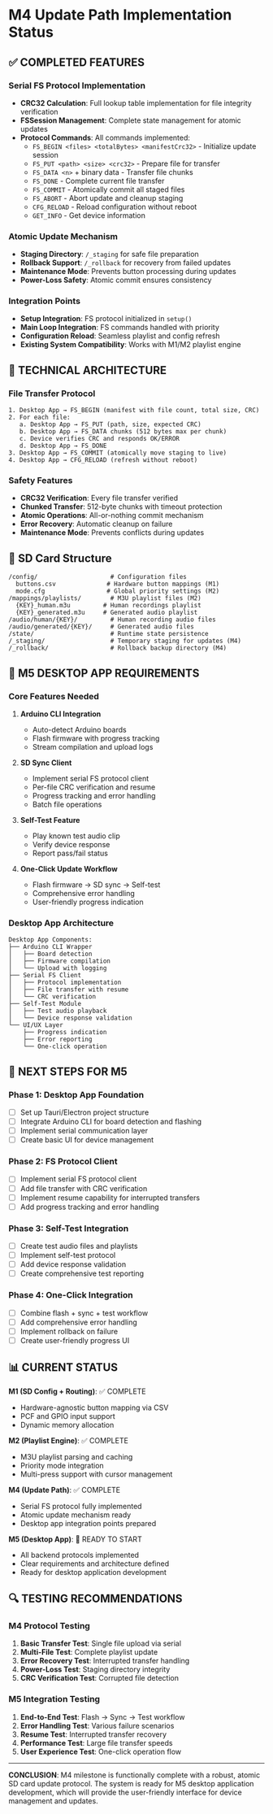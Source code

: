 # M4 Update Path Implementation Status

## ✅ COMPLETED FEATURES

### Serial FS Protocol Implementation
- **CRC32 Calculation**: Full lookup table implementation for file integrity verification
- **FSSession Management**: Complete state management for atomic updates
- **Protocol Commands**: All commands implemented:
  - `FS_BEGIN <files> <totalBytes> <manifestCrc32>` - Initialize update session
  - `FS_PUT <path> <size> <crc32>` - Prepare file for transfer
  - `FS_DATA <n>` + binary data - Transfer file chunks
  - `FS_DONE` - Complete current file transfer
  - `FS_COMMIT` - Atomically commit all staged files
  - `FS_ABORT` - Abort update and cleanup staging
  - `CFG_RELOAD` - Reload configuration without reboot
  - `GET_INFO` - Get device information

### Atomic Update Mechanism
- **Staging Directory**: `/_staging` for safe file preparation
- **Rollback Support**: `/_rollback` for recovery from failed updates
- **Maintenance Mode**: Prevents button processing during updates
- **Power-Loss Safety**: Atomic commit ensures consistency

### Integration Points
- **Setup Integration**: FS protocol initialized in `setup()`
- **Main Loop Integration**: FS commands handled with priority
- **Configuration Reload**: Seamless playlist and config refresh
- **Existing System Compatibility**: Works with M1/M2 playlist engine

## 🔧 TECHNICAL ARCHITECTURE

### File Transfer Protocol
```
1. Desktop App → FS_BEGIN (manifest with file count, total size, CRC)
2. For each file:
   a. Desktop App → FS_PUT (path, size, expected CRC)
   b. Desktop App → FS_DATA chunks (512 bytes max per chunk)
   c. Device verifies CRC and responds OK/ERROR
   d. Desktop App → FS_DONE
3. Desktop App → FS_COMMIT (atomically move staging to live)
4. Desktop App → CFG_RELOAD (refresh without reboot)
```

### Safety Features
- **CRC32 Verification**: Every file transfer verified
- **Chunked Transfer**: 512-byte chunks with timeout protection
- **Atomic Operations**: All-or-nothing commit mechanism
- **Error Recovery**: Automatic cleanup on failure
- **Maintenance Mode**: Prevents conflicts during updates

## 📁 SD Card Structure
```
/config/                    # Configuration files
  buttons.csv              # Hardware button mappings (M1)
  mode.cfg                 # Global priority settings (M2)
/mappings/playlists/        # M3U playlist files (M2)
  {KEY}_human.m3u         # Human recordings playlist
  {KEY}_generated.m3u     # Generated audio playlist
/audio/human/{KEY}/         # Human recording audio files
/audio/generated/{KEY}/     # Generated audio files
/state/                     # Runtime state persistence
/_staging/                  # Temporary staging for updates (M4)
/_rollback/                 # Rollback backup directory (M4)
```

## 🎯 M5 DESKTOP APP REQUIREMENTS

### Core Features Needed
1. **Arduino CLI Integration**
   - Auto-detect Arduino boards
   - Flash firmware with progress tracking
   - Stream compilation and upload logs

2. **SD Sync Client**
   - Implement serial FS protocol client
   - Per-file CRC verification and resume
   - Progress tracking and error handling
   - Batch file operations

3. **Self-Test Feature**
   - Play known test audio clip
   - Verify device response
   - Report pass/fail status

4. **One-Click Update Workflow**
   - Flash firmware → SD sync → Self-test
   - Comprehensive error handling
   - User-friendly progress indication

### Desktop App Architecture
```
Desktop App Components:
├── Arduino CLI Wrapper
│   ├── Board detection
│   ├── Firmware compilation
│   └── Upload with logging
├── Serial FS Client
│   ├── Protocol implementation
│   ├── File transfer with resume
│   └── CRC verification
├── Self-Test Module
│   ├── Test audio playback
│   └── Device response validation
└── UI/UX Layer
    ├── Progress indication
    ├── Error reporting
    └── One-click operation
```

## 🚀 NEXT STEPS FOR M5

### Phase 1: Desktop App Foundation
- [ ] Set up Tauri/Electron project structure
- [ ] Integrate Arduino CLI for board detection and flashing
- [ ] Implement serial communication layer
- [ ] Create basic UI for device management

### Phase 2: FS Protocol Client
- [ ] Implement serial FS protocol client
- [ ] Add file transfer with CRC verification
- [ ] Implement resume capability for interrupted transfers
- [ ] Add progress tracking and error handling

### Phase 3: Self-Test Integration
- [ ] Create test audio files and playlists
- [ ] Implement self-test protocol
- [ ] Add device response validation
- [ ] Create comprehensive test reporting

### Phase 4: One-Click Integration
- [ ] Combine flash + sync + test workflow
- [ ] Add comprehensive error handling
- [ ] Implement rollback on failure
- [ ] Create user-friendly progress UI

## 📊 CURRENT STATUS

**M1 (SD Config + Routing)**: ✅ COMPLETE
- Hardware-agnostic button mapping via CSV
- PCF and GPIO input support
- Dynamic memory allocation

**M2 (Playlist Engine)**: ✅ COMPLETE  
- M3U playlist parsing and caching
- Priority mode integration
- Multi-press support with cursor management

**M4 (Update Path)**: ✅ COMPLETE
- Serial FS protocol fully implemented
- Atomic update mechanism ready
- Desktop app integration points prepared

**M5 (Desktop App)**: 🔄 READY TO START
- All backend protocols implemented
- Clear requirements and architecture defined
- Ready for desktop application development

## 🔍 TESTING RECOMMENDATIONS

### M4 Protocol Testing
1. **Basic Transfer Test**: Single file upload via serial
2. **Multi-File Test**: Complete playlist update
3. **Error Recovery Test**: Interrupted transfer handling
4. **Power-Loss Test**: Staging directory integrity
5. **CRC Verification Test**: Corrupted file detection

### M5 Integration Testing  
1. **End-to-End Test**: Flash → Sync → Test workflow
2. **Error Handling Test**: Various failure scenarios
3. **Resume Test**: Interrupted transfer recovery
4. **Performance Test**: Large file transfer speeds
5. **User Experience Test**: One-click operation flow

---

**CONCLUSION**: M4 milestone is functionally complete with a robust, atomic SD card update protocol. The system is ready for M5 desktop application development, which will provide the user-friendly interface for device management and updates.
